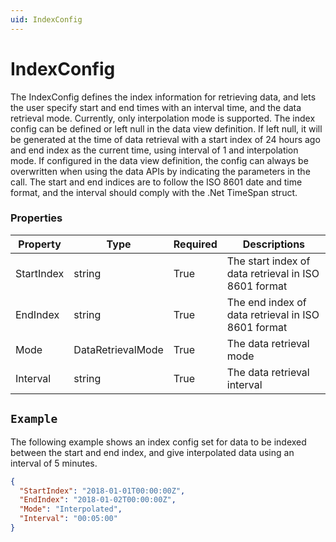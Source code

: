 ```yaml
---
uid: IndexConfig
---
```


 
 # IndexConfig
The IndexConfig defines the index information for retrieving data, and lets the user specify start and end times with an interval time, and the data retrieval mode. Currently, only interpolation mode is supported. The index config can be defined or left null in the data view definition. If left null, it will be generated at the time of data retrieval with a start index of 24 hours ago and end index as the current time, using interval of 1 and interpolation mode. If configured in the data view definition, the config can always be overwritten when using the data APIs by indicating the parameters in the call. The start and end indices are to follow the ISO 8601 date and time format, and the interval should comply with the .Net TimeSpan struct.
### Properties

Property | Type | Required | Descriptions
 --- | --- | --- | ---
StartIndex | string | True | The start index of data retrieval in ISO 8601 format
EndIndex | string | True | The end index of data retrieval in ISO 8601 format
Mode | DataRetrievalMode | True | The data retrieval mode
Interval | string | True | The data retrieval interval

## `Example` 
The following example shows an index config set for data to be indexed between the start and end index, and give interpolated data using an interval of 5 minutes.
```json
{
  "StartIndex": "2018-01-01T00:00:00Z",
  "EndIndex": "2018-01-02T00:00:00Z",
  "Mode": "Interpolated",
  "Interval": "00:05:00"
}
``` 
